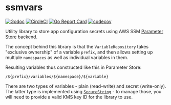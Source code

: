 # ssmvars

[![Godoc](https://godoc.org/github.com/marcinwyszynski/ssmvars?status.svg)](http://godoc.org/github.com/marcinwyszynski/ssmvars)
[![CircleCI](https://circleci.com/gh/marcinwyszynski/ssmvars/tree/master.svg?style=svg)](https://circleci.com/gh/marcinwyszynski/ssmvars/tree/master)
[![Go Report Card](https://goreportcard.com/badge/github.com/marcinwyszynski/ssmvars)](https://goreportcard.com/report/github.com/marcinwyszynski/ssmvars)
[![codecov](https://codecov.io/gh/marcinwyszynski/ssmvars/branch/master/graph/badge.svg)](https://codecov.io/gh/marcinwyszynski/ssmvars)

Utility library to store app configuration secrets using AWS SSM [Parameter Store](https://docs.aws.amazon.com/systems-manager/latest/userguide/systems-manager-paramstore.html) backend.

The concept behind this library is that the `VariableRepository` takes "exclusive ownership" of a variable `prefix`, and then allows setting up multiple `namespaces` as well as individual variables in them.

Resulting variables thus constructed like this in Parameter Store:

```text
/${prefix}/variables/${namespace}/${variable}
```

There are two types of variables - plain (read-write) and secret (write-only). The latter type is implemented using [`SecureString`](https://docs.aws.amazon.com/systems-manager/latest/userguide/sysman-paramstore-about.html) - to manage those, you will need to provide a valid KMS key ID for the library to use.
